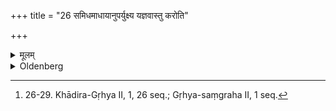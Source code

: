 +++
title = "26 समिधमाधायानुपर्युक्ष्य यज्ञवास्तु करोति"

+++

<details><summary>मूलम्</summary>

समिधमाधायानुपर्युक्ष्य यज्ञवास्तु करोति २६
</details>

<details><summary>Oldenberg</summary>

26. [^12]  Having put a piece of wood (on the fire), and having afterwards sprinkled (water) round (the fire), he performs the Yajñavāstu ceremony (in the following way):


[^12]:  26-29. Khādira-Gṛhya II, 1, 26 seq.; Gṛhya-saṃgraha II, 1 seq.
</details>
